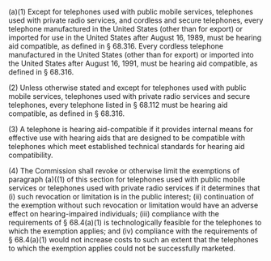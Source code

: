 (a)(1) Except for telephones used with public mobile services, telephones used with private radio services, and cordless and secure telephones, every telephone manufactured in the United States (other than for export) or imported for use in the United States after August 16, 1989, must be hearing aid compatible, as defined in § 68.316. Every cordless telephone manufactured in the United States (other than for export) or imported into the United States after August 16, 1991, must be hearing aid compatible, as defined in § 68.316.

(2) Unless otherwise stated and except for telephones used with public mobile services, telephones used with private radio services and secure telephones, every telephone listed in § 68.112 must be hearing aid compatible, as defined in § 68.316.

(3) A telephone is hearing aid-compatible if it provides internal means for effective use with hearing aids that are designed to be compatible with telephones which meet established technical standards for hearing aid compatibility.

(4) The Commission shall revoke or otherwise limit the exemptions of paragraph (a)((1) of this section for telephones used with public mobile services or telephones used with private radio services if it determines that (i) such revocation or limitation is in the public interest; (ii) continuation of the exemption without such revocation or limitation would have an adverse effect on hearing-impaired individuals; (iii) compliance with the requirements of § 68.4(a)(1) is technologically feasible for the telephones to which the exemption applies; and (iv) compliance with the requirements of § 68.4(a)(1) would not increase costs to such an extent that the telephones to which the exemption applies could not be successfully marketed.

